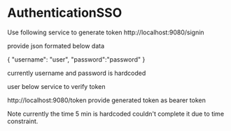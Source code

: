 # AuthenticationSSO


Use following service to generate token 
http://localhost:9080/signin

provide json formated below data 

{
    "username": "user",
    "password":"password"
}

currently username and password is hardcoded


user below service to verify token 

http://localhost:9080/token
provide generated token as bearer token 


Note currently the time 5 min is hardcoded couldn't complete it due to time constraint.
